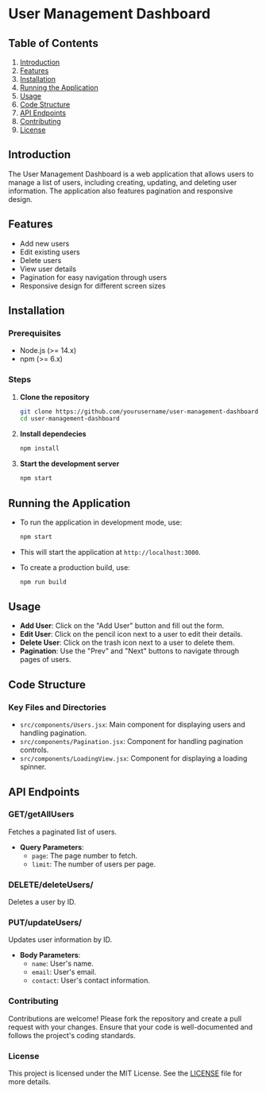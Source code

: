 # User Management Dashboard

## Table of Contents

1. [Introduction](#introduction)
2. [Features](#features)
3. [Installation](#installation)
4. [Running the Application](#running-the-application)
5. [Usage](#usage)
6. [Code Structure](#code-structure)
7. [API Endpoints](#api-endpoints)
8. [Contributing](#contributing)
9. [License](#license)

## Introduction

The User Management Dashboard is a web application that allows users to manage a list of users, including creating, updating, and deleting user information. The application also features pagination and responsive design.

## Features

- Add new users
- Edit existing users
- Delete users
- View user details
- Pagination for easy navigation through users
- Responsive design for different screen sizes

## Installation

### Prerequisites

- Node.js (>= 14.x)
- npm (>= 6.x)

### Steps

1. **Clone the repository**

   ```sh
   git clone https://github.com/yourusername/user-management-dashboard.git
   cd user-management-dashboard

   ```

2. **Install dependecies**

   ```sh
   npm install

   ```

3. **Start the development server**
   ```sh
   npm start
   ```

## Running the Application

- To run the application in development mode, use:
  ```sh
  npm start
  ```
- This will start the application at `http://localhost:3000`.

- To create a production build, use:
  ```sh
  npm run build
  ```

## Usage

- **Add User**: Click on the "Add User" button and fill out the form.
- **Edit User**: Click on the pencil icon next to a user to edit their details.
- **Delete User**: Click on the trash icon next to a user to delete them.
- **Pagination**: Use the "Prev" and "Next" buttons to navigate through pages of users.

## Code Structure

### Key Files and Directories

- `src/components/Users.jsx`: Main component for displaying users and handling pagination.
- `src/components/Pagination.jsx`: Component for handling pagination controls.
- `src/components/LoadingView.jsx`: Component for displaying a loading spinner.

## API Endpoints

### GET/getAllUsers

Fetches a paginated list of users.

- **Query Parameters**:
  - `page`: The page number to fetch.
  - `limit`: The number of users per page.

### DELETE/deleteUsers/

Deletes a user by ID.

### PUT/updateUsers/

Updates user information by ID.

- **Body Parameters**:
  - `name`: User's name.
  - `email`: User's email.
  - `contact`: User's contact information.

### Contributing

Contributions are welcome! Please fork the repository and create a pull request with your changes. Ensure that your code is well-documented and follows the project's coding standards.

### License

This project is licensed under the MIT License. See the [LICENSE](LICENSE) file for more details.
